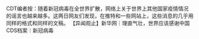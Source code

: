 CDT编者按：随着新冠病毒在全世界扩散，网络上关于世界上其他国家疫情情况的谣言也越来越多。这两日网友们发现，在推特和一些网站上，这些消息的几乎用同样的格式和同样的文稿。    【异闻观止】新华网｜理直气壮，世界应该感谢中国  CDS档案｜新冠病毒


